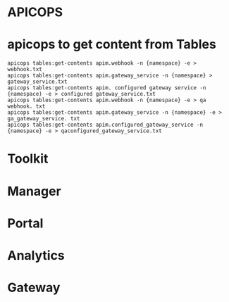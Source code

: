 # APICOPS

  # apicops to get content from Tables

  ```
  apicops tables:get-contents apim.webhook -n {namespace} -e > webhook.txt
  apicops tables:get-contents apim.gateway_service -n {namespace} > gateway_service.txt
  apicops tables:get-contents apim. configured gateway service -n {namespace) -e > configured gateway_service.txt
  apicops tables:get-contents apim.webhook -n {namespace} -e > qa webhook. txt 
  apicops tables:get-contents apim.gateway_service -n {namespace} -e > ga_gateway_service. txt
  apicops tables:get-contents apim.configured_gateway_service -n {namespace} -e > qaconfigured_gateway_service.txt
  ```
# Toolkit

# Manager
# Portal
# Analytics
# Gateway
